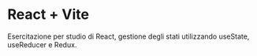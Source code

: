 # React + Vite
Esercitazione per studio di React, gestione degli stati utilizzando useState, useReducer e Redux.
